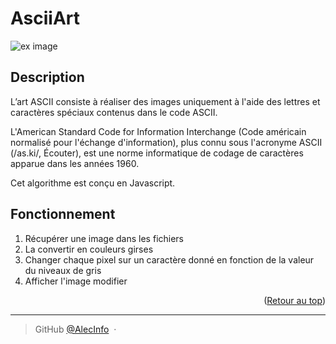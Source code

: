 
<a name="readme-top"></a>

<h1> AsciiArt </h1>

![ex image](https://i.pinimg.com/originals/bc/e5/5a/bce55aa451f59852ed2d76217b087ddc.png)

## Description

L’art ASCII consiste à réaliser des images uniquement à l'aide des lettres et caractères spéciaux contenus dans le code ASCII.

L'American Standard Code for Information Interchange (Code américain normalisé pour l'échange d'information), plus connu sous l'acronyme ASCII (/as.ki/, Écouter), est une norme informatique de codage de caractères apparue dans les années 1960.

Cet algorithme est conçu en Javascript.

## Fonctionnement
1. Récupérer une image dans les fichiers
2. La convertir en couleurs girses
3. Changer chaque pixel sur un caractère donné en fonction de la valeur du niveaux de gris
4. Afficher l'image modifier

<p align="right">(<a href="#readme-top">Retour au top</a>)</p>

---

> GitHub [@AlecInfo](https://github.com/AlecInfo) &nbsp;&middot;&nbsp;

